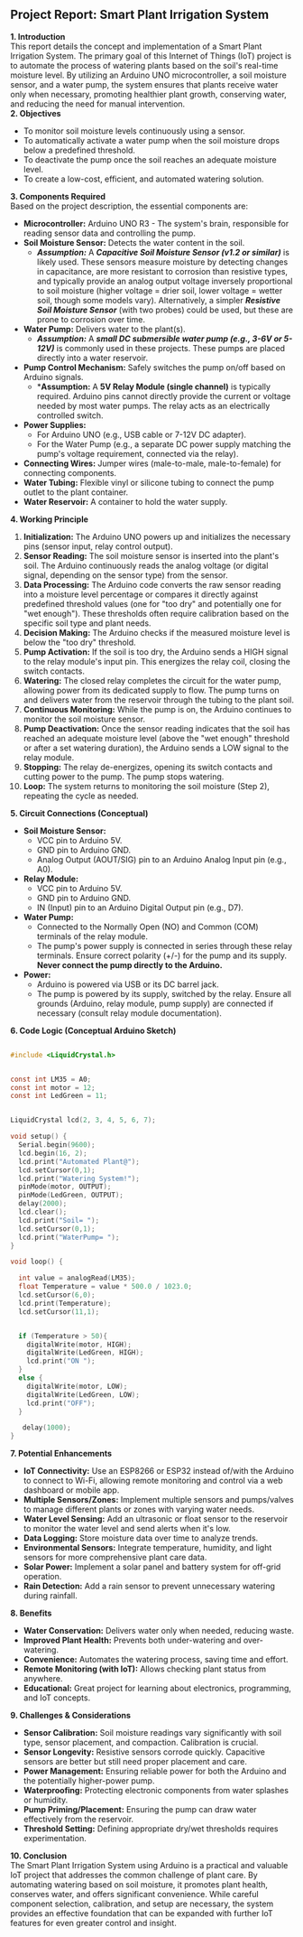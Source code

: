 ## **Project Report: Smart Plant Irrigation System**

**1\. Introduction**  
This report details the concept and implementation of a Smart Plant Irrigation System. The primary goal of this Internet of Things (IoT) project is to automate the process of watering plants based on the soil's real-time moisture level. By utilizing an Arduino UNO microcontroller, a soil moisture sensor, and a water pump, the system ensures that plants receive water only when necessary, promoting healthier plant growth, conserving water, and reducing the need for manual intervention.  
**2\. Objectives**

- To monitor soil moisture levels continuously using a sensor.
- To automatically activate a water pump when the soil moisture drops below a predefined threshold.
- To deactivate the pump once the soil reaches an adequate moisture level.
- To create a low-cost, efficient, and automated watering solution.

**3\. Components Required**  
Based on the project description, the essential components are:

- **Microcontroller:** Arduino UNO R3 \- The system's brain, responsible for reading sensor data and controlling the pump.
- **Soil Moisture Sensor:** Detects the water content in the soil.
  - **_Assumption:_** A **_Capacitive Soil Moisture Sensor (v1.2 or similar)_** is likely used. These sensors measure moisture by detecting changes in capacitance, are more resistant to corrosion than resistive types, and typically provide an analog output voltage inversely proportional to soil moisture (higher voltage \= drier soil, lower voltage \= wetter soil, though some models vary). Alternatively, a simpler **_Resistive Soil Moisture Sensor_** (with two probes) could be used, but these are prone to corrosion over time.
- **Water Pump:** Delivers water to the plant(s).
  - **_Assumption:_** A **_small DC submersible water pump (e.g., 3-6V or 5-12V)_** is commonly used in these projects. These pumps are placed directly into a water reservoir.
- **Pump Control Mechanism:** Safely switches the pump on/off based on Arduino signals.
  - \***Assumption:** A **5V Relay Module (single channel)** is typically required. Arduino pins cannot directly provide the current or voltage needed by most water pumps. The relay acts as an electrically controlled switch.
- **Power Supplies:**
  - For Arduino UNO (e.g., USB cable or 7-12V DC adapter).
  - For the Water Pump (e.g., a separate DC power supply matching the pump's voltage requirement, connected via the relay).
- **Connecting Wires:** Jumper wires (male-to-male, male-to-female) for connecting components.
- **Water Tubing:** Flexible vinyl or silicone tubing to connect the pump outlet to the plant container.
- **Water Reservoir:** A container to hold the water supply.

**4\. Working Principle**

1. **Initialization:** The Arduino UNO powers up and initializes the necessary pins (sensor input, relay control output).
2. **Sensor Reading:** The soil moisture sensor is inserted into the plant's soil. The Arduino continuously reads the analog voltage (or digital signal, depending on the sensor type) from the sensor.
3. **Data Processing:** The Arduino code converts the raw sensor reading into a moisture level percentage or compares it directly against predefined threshold values (one for "too dry" and potentially one for "wet enough"). These thresholds often require calibration based on the specific soil type and plant needs.
4. **Decision Making:** The Arduino checks if the measured moisture level is below the "too dry" threshold.
5. **Pump Activation:** If the soil is too dry, the Arduino sends a HIGH signal to the relay module's input pin. This energizes the relay coil, closing the switch contacts.
6. **Watering:** The closed relay completes the circuit for the water pump, allowing power from its dedicated supply to flow. The pump turns on and delivers water from the reservoir through the tubing to the plant soil.
7. **Continuous Monitoring:** While the pump is on, the Arduino continues to monitor the soil moisture sensor.
8. **Pump Deactivation:** Once the sensor reading indicates that the soil has reached an adequate moisture level (above the "wet enough" threshold or after a set watering duration), the Arduino sends a LOW signal to the relay module.
9. **Stopping:** The relay de-energizes, opening its switch contacts and cutting power to the pump. The pump stops watering.
10. **Loop:** The system returns to monitoring the soil moisture (Step 2), repeating the cycle as needed.

**5\. Circuit Connections (Conceptual)**

- **Soil Moisture Sensor:**
  - VCC pin to Arduino 5V.
  - GND pin to Arduino GND.
  - Analog Output (AOUT/SIG) pin to an Arduino Analog Input pin (e.g., A0).
- **Relay Module:**
  - VCC pin to Arduino 5V.
  - GND pin to Arduino GND.
  - IN (Input) pin to an Arduino Digital Output pin (e.g., D7).
- **Water Pump:**
  - Connected to the Normally Open (NO) and Common (COM) terminals of the relay module.
  - The pump's power supply is connected in series through these relay terminals. Ensure correct polarity (+/-) for the pump and its supply. **Never connect the pump directly to the Arduino.**
- **Power:**
  - Arduino is powered via USB or its DC barrel jack.
  - The pump is powered by its supply, switched by the relay. Ensure all grounds (Arduino, relay module, pump supply) are connected if necessary (consult relay module documentation).

**6. Code Logic (Conceptual Arduino Sketch)**

```C

#include <LiquidCrystal.h>


const int LM35 = A0;
const int motor = 12;
const int LedGreen = 11;


LiquidCrystal lcd(2, 3, 4, 5, 6, 7);

void setup() {
  Serial.begin(9600);
  lcd.begin(16, 2);
  lcd.print("Automated Plant@");
  lcd.setCursor(0,1);
  lcd.print("Watering System!");
  pinMode(motor, OUTPUT);
  pinMode(LedGreen, OUTPUT);
  delay(2000);
  lcd.clear();
  lcd.print("Soil= ");
  lcd.setCursor(0,1);
  lcd.print("WaterPump= ");
}

void loop() {

  int value = analogRead(LM35);
  float Temperature = value * 500.0 / 1023.0;
  lcd.setCursor(6,0);
  lcd.print(Temperature);
  lcd.setCursor(11,1);


  if (Temperature > 50){
    digitalWrite(motor, HIGH);
    digitalWrite(LedGreen, HIGH);
    lcd.print("ON ");
  }
  else {
    digitalWrite(motor, LOW);
    digitalWrite(LedGreen, LOW);
    lcd.print("OFF");
  }

   delay(1000);
}
```

**7\. Potential Enhancements**

- **IoT Connectivity:** Use an ESP8266 or ESP32 instead of/with the Arduino to connect to Wi-Fi, allowing remote monitoring and control via a web dashboard or mobile app.
- **Multiple Sensors/Zones:** Implement multiple sensors and pumps/valves to manage different plants or zones with varying water needs.
- **Water Level Sensing:** Add an ultrasonic or float sensor to the reservoir to monitor the water level and send alerts when it's low.
- **Data Logging:** Store moisture data over time to analyze trends.
- **Environmental Sensors:** Integrate temperature, humidity, and light sensors for more comprehensive plant care data.
- **Solar Power:** Implement a solar panel and battery system for off-grid operation.
- **Rain Detection:** Add a rain sensor to prevent unnecessary watering during rainfall.

**8\. Benefits**

- **Water Conservation:** Delivers water only when needed, reducing waste.
- **Improved Plant Health:** Prevents both under-watering and over-watering.
- **Convenience:** Automates the watering process, saving time and effort.
- **Remote Monitoring (with IoT):** Allows checking plant status from anywhere.
- **Educational:** Great project for learning about electronics, programming, and IoT concepts.

**9\. Challenges & Considerations**

- **Sensor Calibration:** Soil moisture readings vary significantly with soil type, sensor placement, and compaction. Calibration is crucial.
- **Sensor Longevity:** Resistive sensors corrode quickly. Capacitive sensors are better but still need proper placement and care.
- **Power Management:** Ensuring reliable power for both the Arduino and the potentially higher-power pump.
- **Waterproofing:** Protecting electronic components from water splashes or humidity.
- **Pump Priming/Placement:** Ensuring the pump can draw water effectively from the reservoir.
- **Threshold Setting:** Defining appropriate dry/wet thresholds requires experimentation.

**10\. Conclusion**  
The Smart Plant Irrigation System using Arduino is a practical and valuable IoT project that addresses the common challenge of plant care. By automating watering based on soil moisture, it promotes plant health, conserves water, and offers significant convenience. While careful component selection, calibration, and setup are necessary, the system provides an effective foundation that can be expanded with further IoT features for even greater control and insight.
